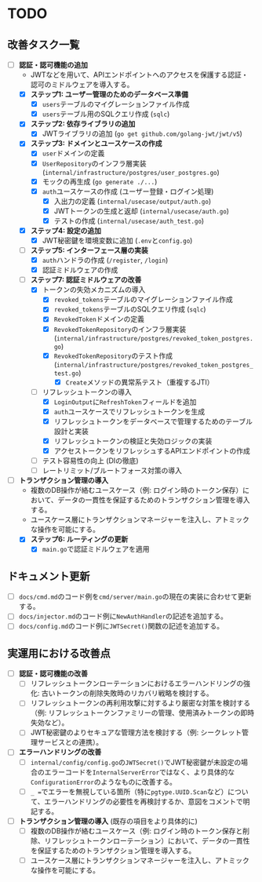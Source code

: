 # TODO

## 改善タスク一覧

- [ ] **認証・認可機能の追加**
  - JWTなどを用いて、APIエンドポイントへのアクセスを保護する認証・認可のミドルウェアを導入する。
  - [x] **ステップ1: ユーザー管理のためのデータベース準備**
    - [x] `users`テーブルのマイグレーションファイル作成
    - [x] `users`テーブル用のSQLクエリ作成 (`sqlc`)
  - [x] **ステップ2: 依存ライブラリの追加**
    - [x] JWTライブラリの追加 (`go get github.com/golang-jwt/jwt/v5`)
  - [x] **ステップ3: ドメインとユースケースの作成**
    - [x] `user`ドメインの定義
    - [x] `UserRepository`のインフラ層実装 (`internal/infrastructure/postgres/user_postgres.go`)
    - [x] モックの再生成 (`go generate ./...`)
    - [x] `auth`ユースケースの作成 (ユーザー登録・ログイン処理)
      - [x] 入出力の定義 (`internal/usecase/output/auth.go`)
      - [x] JWTトークンの生成と返却 (`internal/usecase/auth.go`)
      - [x] テストの作成 (`internal/usecase/auth_test.go`)
  - [x] **ステップ4: 設定の追加**
    - [x] JWT秘密鍵を環境変数に追加 (`.env`と`config.go`)
  - [ ] **ステップ5: インターフェース層の実装**
    - [x] `auth`ハンドラの作成 (`/register`, `/login`)
    - [x] 認証ミドルウェアの作成
  - [ ] **ステップ7: 認証ミドルウェアの改善**
    - [x] トークンの失効メカニズムの導入
      - [x] `revoked_tokens`テーブルのマイグレーションファイル作成
      - [x] `revoked_tokens`テーブルのSQLクエリ作成 (`sqlc`)
      - [x] `RevokedToken`ドメインの定義
      - [x] `RevokedTokenRepository`のインフラ層実装 (`internal/infrastructure/postgres/revoked_token_postgres.go`)
      - [x] `RevokedTokenRepository`のテスト作成 (`internal/infrastructure/postgres/revoked_token_postgres_test.go`)
        - [x] `Create`メソッドの異常系テスト（重複するJTI）
    - [ ] リフレッシュトークンの導入
      - [x] `LoginOutput`に`RefreshToken`フィールドを追加
      - [x] `auth`ユースケースでリフレッシュトークンを生成
      - [x] リフレッシュトークンをデータベースで管理するためのテーブル設計と実装
      - [x] リフレッシュトークンの検証と失効ロジックの実装
      - [x] アクセストークンをリフレッシュするAPIエンドポイントの作成
    - [ ] テスト容易性の向上 (DIの徹底)
    - [ ] レートリミット/ブルートフォース対策の導入
- [ ] **トランザクション管理の導入**
  - 複数のDB操作が絡むユースケース（例: ログイン時のトークン保存）において、データの一貫性を保証するためのトランザクション管理を導入する。
  - ユースケース層にトランザクションマネージャーを注入し、アトミックな操作を可能にする。
  - [x] **ステップ6: ルーティングの更新**
    - [x] `main.go`で認証ミドルウェアを適用

## ドキュメント更新

- [ ] `docs/cmd.md`のコード例を`cmd/server/main.go`の現在の実装に合わせて更新する。
- [ ] `docs/injector.md`のコード例に`NewAuthHandler`の記述を追加する。
- [ ] `docs/config.md`のコード例に`JWTSecret()`関数の記述を追加する。

## 実運用における改善点

- [ ] **認証・認可機能の改善**
  - [ ] リフレッシュトークンローテーションにおけるエラーハンドリングの強化: 古いトークンの削除失敗時のリカバリ戦略を検討する。
  - [ ] リフレッシュトークンの再利用攻撃に対するより厳密な対策を検討する（例: リフレッシュトークンファミリーの管理、使用済みトークンの即時失効など）。
  - [ ] JWT秘密鍵のよりセキュアな管理方法を検討する（例: シークレット管理サービスとの連携）。
- [ ] **エラーハンドリングの改善**
  - [ ] `internal/config/config.go`の`JWTSecret()`でJWT秘密鍵が未設定の場合のエラーコードを`InternalServerError`ではなく、より具体的な`ConfigurationError`のようなものに改善する。
  - [ ] `_ =`でエラーを無視している箇所（特に`pgtype.UUID.Scan`など）について、エラーハンドリングの必要性を再検討するか、意図をコメントで明記する。
- [ ] **トランザクション管理の導入** (既存の項目をより具体的に)
  - [ ] 複数のDB操作が絡むユースケース（例: ログイン時のトークン保存と削除、リフレッシュトークンローテーション）において、データの一貫性を保証するためのトランザクション管理を導入する。
  - [ ] ユースケース層にトランザクションマネージャーを注入し、アトミックな操作を可能にする。